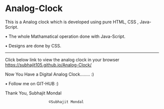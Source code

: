 # Analog-Clock
This is a Analog clock which is developed using pure HTML, CSS , Java-Script.


• The whole Mathamatical operation done with Java-Script.

• Designs are done by CSS.


-------------------------------------------------------------------------------------

Click below link to view the analog clock in your browser
https://subhajit105.github.io/Analog-Clock/

Now You Have a Digital Analog Clock........ :)

• Follow me on GIT-HUB :)

						
Thank You,
Subhajit Mondal

						©Subhajit Mondal
